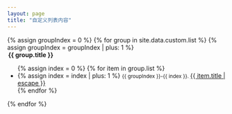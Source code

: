 ```yaml
---
layout: page
title: "自定义列表内容"
---
```


<!-- 这里获取的是_data文件夹里的custom.json文件，需要在custom.json配置相关参数 -->

<div>
    {% assign groupIndex = 0 %}
    {% for group in site.data.custom.list  %}
        {% assign groupIndex = groupIndex | plus: 1 %}
        <div class="post-content">
            <legend>
                <b>{{ group.title }}</b>
            </legend>
            <ul class="list">
                {% assign index = 0 %}
                {% for item in group.list %}
                <li>
                    {% assign index = index | plus: 1 %}
                    <small>{{ groupIndex }}-{{ index }}. </small>
                    <a class="post-link"
                        href="{{ site.baseurl }}{{ site.data.custom.basePath }}{{ item.path }}"
                        >
                        {{ item.title | escape }}
                    </a>
                </li>
                {% endfor %}
            </ul>
        </div>
    {% endfor %}

</div>
